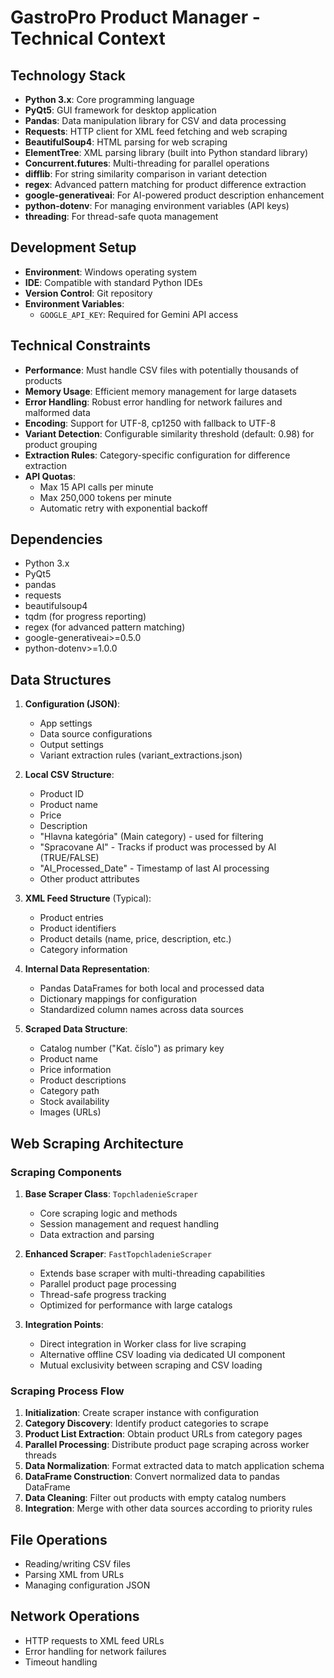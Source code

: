 # GastroPro Product Manager - Technical Context

## Technology Stack
- **Python 3.x**: Core programming language
- **PyQt5**: GUI framework for desktop application
- **Pandas**: Data manipulation library for CSV and data processing
- **Requests**: HTTP client for XML feed fetching and web scraping
- **BeautifulSoup4**: HTML parsing for web scraping
- **ElementTree**: XML parsing library (built into Python standard library)
- **Concurrent.futures**: Multi-threading for parallel operations
- **difflib**: For string similarity comparison in variant detection
- **regex**: Advanced pattern matching for product difference extraction
- **google-generativeai**: For AI-powered product description enhancement
- **python-dotenv**: For managing environment variables (API keys)
- **threading**: For thread-safe quota management

## Development Setup
- **Environment**: Windows operating system
- **IDE**: Compatible with standard Python IDEs
- **Version Control**: Git repository
- **Environment Variables**:
  - `GOOGLE_API_KEY`: Required for Gemini API access

## Technical Constraints
- **Performance**: Must handle CSV files with potentially thousands of products
- **Memory Usage**: Efficient memory management for large datasets
- **Error Handling**: Robust error handling for network failures and malformed data
- **Encoding**: Support for UTF-8, cp1250 with fallback to UTF-8
- **Variant Detection**: Configurable similarity threshold (default: 0.98) for product grouping
- **Extraction Rules**: Category-specific configuration for difference extraction
- **API Quotas**:
  - Max 15 API calls per minute
  - Max 250,000 tokens per minute
  - Automatic retry with exponential backoff

## Dependencies
- Python 3.x
- PyQt5
- pandas
- requests
- beautifulsoup4
- tqdm (for progress reporting)
- regex (for advanced pattern matching)
- google-generativeai>=0.5.0
- python-dotenv>=1.0.0

## Data Structures
1. **Configuration (JSON)**:
   - App settings
   - Data source configurations
   - Output settings
   - Variant extraction rules (variant_extractions.json)

2. **Local CSV Structure**:
   - Product ID
   - Product name
   - Price
   - Description
   - "Hlavna kategória" (Main category) - used for filtering
   - "Spracovane AI" - Tracks if product was processed by AI (TRUE/FALSE)
   - "AI_Processed_Date" - Timestamp of last AI processing
   - Other product attributes

3. **XML Feed Structure** (Typical):
   - Product entries
   - Product identifiers
   - Product details (name, price, description, etc.)
   - Category information

4. **Internal Data Representation**:
   - Pandas DataFrames for both local and processed data
   - Dictionary mappings for configuration
   - Standardized column names across data sources

5. **Scraped Data Structure**:
   - Catalog number ("Kat. číslo") as primary key
   - Product name
   - Price information
   - Product descriptions
   - Category path
   - Stock availability
   - Images (URLs)
   
## Web Scraping Architecture

### Scraping Components
1. **Base Scraper Class**: `TopchladenieScraper`
   - Core scraping logic and methods
   - Session management and request handling
   - Data extraction and parsing

2. **Enhanced Scraper**: `FastTopchladenieScraper`
   - Extends base scraper with multi-threading capabilities
   - Parallel product page processing
   - Thread-safe progress tracking
   - Optimized for performance with large catalogs

3. **Integration Points**:
   - Direct integration in Worker class for live scraping
   - Alternative offline CSV loading via dedicated UI component
   - Mutual exclusivity between scraping and CSV loading

### Scraping Process Flow
1. **Initialization**: Create scraper instance with configuration
2. **Category Discovery**: Identify product categories to scrape
3. **Product List Extraction**: Obtain product URLs from category pages
4. **Parallel Processing**: Distribute product page scraping across worker threads
5. **Data Normalization**: Format extracted data to match application schema
6. **DataFrame Construction**: Convert normalized data to pandas DataFrame
7. **Data Cleaning**: Filter out products with empty catalog numbers
8. **Integration**: Merge with other data sources according to priority rules

## File Operations
- Reading/writing CSV files
- Parsing XML from URLs
- Managing configuration JSON

## Network Operations
- HTTP requests to XML feed URLs
- Error handling for network failures
- Timeout handling
